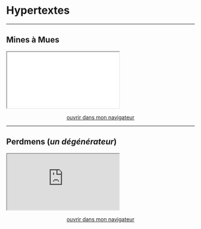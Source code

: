 
# Hypertextes 

----


## Mines à Mues

<iframe src="/html/Creations/Mues/mues.html" title="description" allowfullscreen="allowfullscreen" webkitallowfullscreen="true" mozallowfullscreen="true" ></iframe>

<div style="text-align:center">

<a href="/html/Creations/Mues/mues.html" target="_blank">ouvrir dans mon navigateur</a>
</div>

---

## Perdmens (*un dégénérateur*)

<iframe src="https://mmellet.github.io/paume/creation/perdmens/etre.html" title="description" allowfullscreen="allowfullscreen" webkitallowfullscreen="true" mozallowfullscreen="true" ></iframe>

<div style="text-align:center">

<a href="https://mmellet.github.io/paume/creation/perdmens/etre.html" target="_blank">ouvrir dans mon navigateur</a>
</div>

